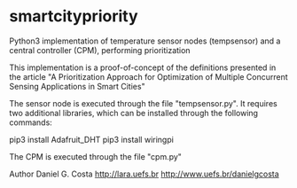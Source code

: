 # smartcitypriority
Python3 implementation of temperature sensor nodes (tempsensor) and a central controller (CPM), performing prioritization

This implementation is a proof-of-concept of the definitions presented in the article "A Prioritization Approach for Optimization of Multiple Concurrent Sensing Applications in Smart Cities"

The sensor node is executed through the file "tempsensor.py". It requires two additional libraries, which can be installed through the following commands:

pip3 install Adafruit_DHT
pip3 install wiringpi

The CPM is executed through the file "cpm.py"

Author Daniel G. Costa 
http://lara.uefs.br
http://www.uefs.br/danielgcosta
